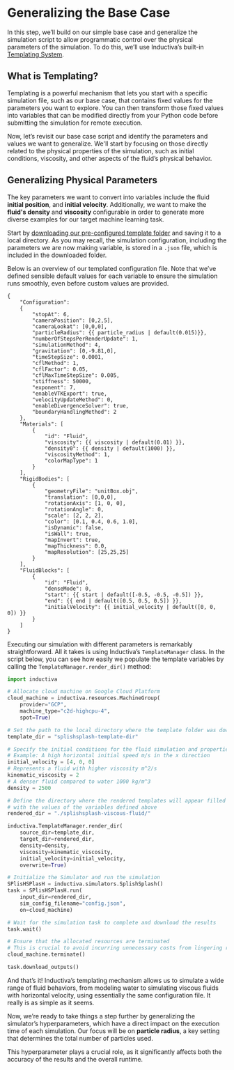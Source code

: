 # Generalizing the Base Case
In this step, we’ll build on our simple base case and generalize the simulation script to allow programmatic control over the physical parameters of the simulation. To do this, we’ll use Inductiva’s built-in [Templating System](https://inductiva.ai/guides/scale-up/parallel-simulations/templating).

## What is Templating?
Templating is a powerful mechanism that lets you start with a specific simulation file, such as our base case, that contains fixed values for the parameters you want to explore. You can then transform those fixed values into variables that can be modified directly from your Python code before submitting the simulation for remote execution.

Now, let’s revisit our base case script and identify the parameters and values we want to generalize. We'll start by focusing on those directly related to the physical properties of the simulation, such as initial conditions, viscosity, and other aspects of the fluid’s physical behavior.

## Generalizing Physical Parameters
The key parameters we want to convert into variables include the fluid **initial position**, and **initial velocity**. Additionally, we want to make the **fluid's density** and **viscosity** configurable in order to generate more diverse examples for our target machine learning task.

Start by [downloading our pre-configured template folder](https://storage.googleapis.com/inductiva-api-demo-files/splishsplash-template-dir.zip) and saving it to a local directory. As you may recall, the simulation configuration, including the parameters we are now making variable, is stored in a `.json` file, which is included in the downloaded folder.

Below is an overview of our templated configuration file. Note that we’ve defined sensible default values for each variable to ensure the simulation runs smoothly, even before custom values are provided.

```text
{
	"Configuration": 
	{
        "stopAt": 6,
		"cameraPosition": [0,2,5],
		"cameraLookat": [0,0,0],
		"particleRadius": {{ particle_radius | default(0.015)}},
		"numberOfStepsPerRenderUpdate": 1,
		"simulationMethod": 4,
		"gravitation": [0,-9.81,0],
        "timeStepSize": 0.0001,
		"cflMethod": 1, 
		"cflFactor": 0.05,
		"cflMaxTimeStepSize": 0.005,		
		"stiffness": 50000,
		"exponent": 7,
        "enableVTKExport": true,
		"velocityUpdateMethod": 0,
		"enableDivergenceSolver": true,
		"boundaryHandlingMethod": 2
	},
	"Materials": [
		{
			"id": "Fluid",
			"viscosity": {{ viscosity | default(0.01) }},
			"density0": {{ density | default(1000) }},
			"viscosityMethod": 1,
			"colorMapType": 1
		}
	],
	"RigidBodies": [
		{
			"geometryFile": "unitBox.obj",
			"translation": [0,0,0],
			"rotationAxis": [1, 0, 0],
			"rotationAngle": 0,
			"scale": [2, 2, 2],
			"color": [0.1, 0.4, 0.6, 1.0], 
			"isDynamic": false,
			"isWall": true,
			"mapInvert": true, 
			"mapThickness": 0.0,
			"mapResolution": [25,25,25]
		}
	],
	"FluidBlocks": [
		{
			"id": "Fluid",
			"denseMode": 0,
            "start": {{ start | default([-0.5, -0.5, -0.5]) }},
            "end": {{ end | default([0.5, 0.5, 0.5]) }},
			"initialVelocity": {{ initial_velocity | default([0, 0, 0]) }}
		}
	]
}
```

Executing our simulation with different parameters is remarkably straightforward. All it takes is using Inductiva’s `TemplateManager` class. In the script below, you can see how easily we populate the template variables by calling the `TemplateManager.render_dir()` method:

```python
import inductiva

# Allocate cloud machine on Google Cloud Platform
cloud_machine = inductiva.resources.MachineGroup(
    provider="GCP",
    machine_type="c2d-highcpu-4",
    spot=True)

# Set the path to the local directory where the template folder was downloaded
template_dir = "splishsplash-template-dir"

# Specify the initial conditions for the fluid simulation and properties
# Example: A high horizontal initial speed m/s in the x direction 
initial_velocity = [4, 0, 0]
# Represents a fluid with higher viscosity m^2/s
kinematic_viscosity = 2       
# A denser fluid compared to water 1000 kg/m^3
density = 2500                

# Define the directory where the rendered templates will appear filled 
# with the values of the variables defined above
rendered_dir = "./splishsplash-viscous-fluid/"

inductiva.TemplateManager.render_dir(
    source_dir=template_dir,
    target_dir=rendered_dir,
    density=density,
    viscosity=kinematic_viscosity,
    initial_velocity=initial_velocity,
    overwrite=True)

# Initialize the Simulator and run the simulation
SPlisHSPlasH = inductiva.simulators.SplishSplash()
task = SPlisHSPlasH.run(
    input_dir=rendered_dir,
    sim_config_filename="config.json",
    on=cloud_machine)

# Wait for the simulation task to complete and download the results
task.wait()

# Ensure that the allocated resources are terminated
# This is crucial to avoid incurring unnecessary costs from lingering resources
cloud_machine.terminate()

task.download_outputs()
```

And that’s it! Inductiva’s templating mechanism allows us to simulate a wide range of fluid behaviors, from modeling water to 
simulating viscous fluids with horizontal velocity, using essentially the same configuration file. It really is as simple as it seems.

Now, we’re ready to take things a step further by generalizing the simulator’s hyperparameters, which have a direct impact on the 
execution time of each simulation. Our focus will be on **particle radius**, a key setting that determines the total number of particles used.

This hyperparameter plays a crucial role, as it significantly affects both the accuracy of the results and the overall runtime.